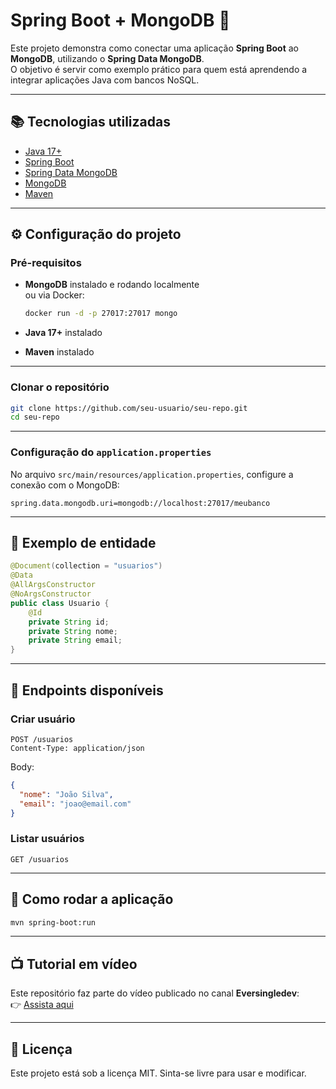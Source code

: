 # Spring Boot + MongoDB 🚀

Este projeto demonstra como conectar uma aplicação **Spring Boot** ao **MongoDB**, utilizando o **Spring Data MongoDB**.  
O objetivo é servir como exemplo prático para quem está aprendendo a integrar aplicações Java com bancos NoSQL.  

---

## 📚 Tecnologias utilizadas
- [Java 17+](https://www.oracle.com/java/)  
- [Spring Boot](https://spring.io/projects/spring-boot)  
- [Spring Data MongoDB](https://spring.io/projects/spring-data-mongodb)  
- [MongoDB](https://www.mongodb.com/)  
- [Maven](https://maven.apache.org/)  

---

## ⚙️ Configuração do projeto

### Pré-requisitos
- **MongoDB** instalado e rodando localmente  
  ou via Docker:  
  ```bash
  docker run -d -p 27017:27017 mongo
  ```

- **Java 17+** instalado  
- **Maven** instalado  

---

### Clonar o repositório
```bash
git clone https://github.com/seu-usuario/seu-repo.git
cd seu-repo
```

---

### Configuração do `application.properties`
No arquivo `src/main/resources/application.properties`, configure a conexão com o MongoDB:

```properties
spring.data.mongodb.uri=mongodb://localhost:27017/meubanco
```

---

## 📝 Exemplo de entidade
```java
@Document(collection = "usuarios")
@Data
@AllArgsConstructor
@NoArgsConstructor
public class Usuario {
    @Id
    private String id;
    private String nome;
    private String email;
}
```

---

## 📡 Endpoints disponíveis

### Criar usuário
```http
POST /usuarios
Content-Type: application/json
```
Body:
```json
{
  "nome": "João Silva",
  "email": "joao@email.com"
}
```

### Listar usuários
```http
GET /usuarios
```

---

## 🚀 Como rodar a aplicação
```bash
mvn spring-boot:run
```

---

## 📺 Tutorial em vídeo
Este repositório faz parte do vídeo publicado no canal **Eversingledev**:  
👉 [Assista aqui](https://www.youtube.com/watch?v=3pBDxUpXvAk) 

---

## 📄 Licença
Este projeto está sob a licença MIT. Sinta-se livre para usar e modificar.  
